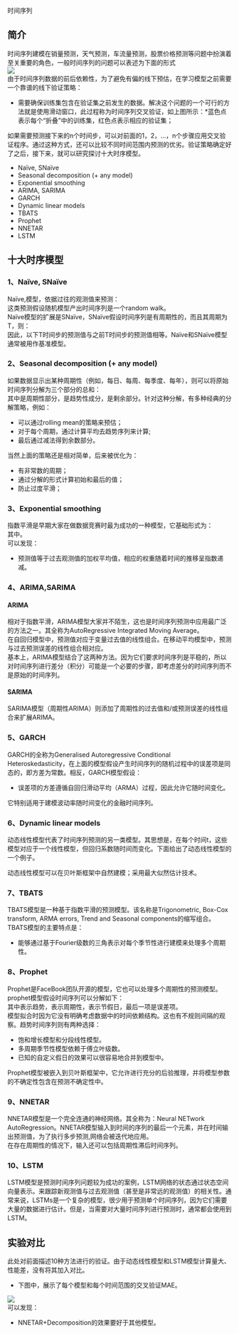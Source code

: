 时间序列
<a name="I4gnw"></a>
## 简介
时间序列建模在销量预测，天气预测，车流量预测，股票价格预测等问题中扮演着至关重要的角色，一般时间序列的问题可以表述为下面的形式<br />![](https://cdn.nlark.com/yuque/0/2021/png/396745/1628034470858-be727374-b191-4c13-a5c2-aaa3a6dce82a.png#clientId=u9210141d-035f-4&from=paste&id=u1ecc3fc2&originHeight=384&originWidth=816&originalType=url&ratio=1&status=done&style=shadow&taskId=ua5074e75-0817-4ea4-9e14-3bc23fa5c2f)<br />由于时间序列数据的前后依赖性，为了避免有偏的线下预估，在学习模型之前需要一个靠谱的线下验证策略：

- 需要确保训练集包含在验证集之前发生的数据。解决这个问题的一个可行的方法就是使用滑动窗口，此过程称为时间序列交叉验证，如上图所示：*蓝色点表示每个“折叠”中的训练集，红色点表示相应的验证集；

如果需要预测接下来的n个时间步，可以对前面的1，2，…，n个步骤应用交叉验证程序。通过这种方式，还可以比较不同时间范围内预测的优劣。验证策略确定好了之后，接下来，就可以研究探讨十大时序模型。

- Naïve, SNaïve
- Seasonal decomposition (+ any model)
- Exponential smoothing
- ARIMA, SARIMA
- GARCH
- Dynamic linear models
- TBATS
- Prophet
- NNETAR
- LSTM
<a name="LLI6r"></a>
## 十大时序模型
<a name="PCcEv"></a>
### 1、Naïve, SNaïve
Naïve,模型，依据过往的观测值来预测：<br />这类预测假设随机模型产出时间序列是一个random walk。<br />Naïve模型的扩展是SNaïve，SNaïve假设时间序列是有周期性的，而且其周期为T，则：<br />因此，以下T时间步的预测值与之前T时间步的预测值相等。Naïve和SNaïve模型通常被用作基准模型。
<a name="Ikern"></a>
### 2、Seasonal decomposition (+ any model)
如果数据显示出某种周期性（例如，每日、每周、每季度、每年），则可以将原始时间序列分解为三个部分的总和：<br />其中是周期性部分，是趋势性成分，是剩余部分。针对这种分解，有多种经典的分解策略，例如：

- 可以通过rolling mean的策略来预估；
- 对于每个周期，通过计算平均去趋势序列来计算;
- 最后通过减法得到余数部分。

当然上面的策略还是相对简单，后来被优化为：

- 有非常数的周期；
- 通过分解的形式计算初始和最后的值；
- 防止过度平滑；
<a name="h3wAs"></a>
### 3、Exponential smoothing
指数平滑是早期大家在做数据竞赛时最为成功的一种模型，它基础形式为：<br />其中。<br />可以发现：

- 预测值等于过去观测值的加权平均值，相应的权重随着时间的推移呈指数递减。
<a name="j1gOv"></a>
### 4、ARIMA,SARIMA
<a name="fIU7p"></a>
#### ARIMA
相对于指数平滑，ARIMA模型大家并不陌生，这也是时间序列预测中应用最广泛的方法之一。其全称为AutoRegressive Integrated Moving Average。<br />在自回归模型中，预测值对应于变量过去值的线性组合。在移动平均模型中，预测与过去预测误差的线性组合相对应。<br />基本上，ARIMA模型结合了这两种方法。因为它们要求时间序列是平稳的，所以对时间序列进行差分（积分）可能是一个必要的步骤，即考虑差分的时间序列而不是原始的时间序列。
<a name="CP3Wt"></a>
#### SARIMA
SARIMA模型（周期性ARIMA）则添加了周期性的过去值和/或预测误差的线性组合来扩展ARIMA。
<a name="YqBfk"></a>
### 5、GARCH
GARCH的全称为Generalised Autoregressive Conditional Heteroskedasticity，在上面的模型假设产生时间序列的随机过程中的误差项是同态的，即方差为常数。相反，GARCH模型假设：

- 误差项的方差遵循自回归滑动平均（ARMA）过程，因此允许它随时间变化。

它特别适用于建模波动率随时间变化的金融时间序列。
<a name="f48av"></a>
### 6、Dynamic linear models
动态线性模型代表了时间序列预测的另一类模型。其思想是，在每个时间t，这些模型对应于一个线性模型，但回归系数随时间而变化。下面给出了动态线性模型的一个例子。

动态线性模型可以在贝叶斯框架中自然建模；采用最大似然估计技术。
<a name="mgyFv"></a>
### 7、TBATS
TBATS模型是一种基于指数平滑的预测模型。该名称是Trigonometric, Box-Cox transform, ARMA errors, Trend and Seasonal components的缩写组合。<br />TBATS模型的主要特点是：

- 能够通过基于Fourier级数的三角表示对每个季节性进行建模来处理多个周期性。
<a name="gCRZu"></a>
### 8、Prophet
Prophet是FaceBook团队开源的模型，它也可以处理多个周期性的预测模型。prophet模型假设时间序列可以分解如下：<br />其中表示趋势，表示周期性，表示节假日，最后一项是误差项。<br />模型拟合时因为它没有明确考虑数据中的时间依赖结构。这也有不规则间隔的观察。趋势时间序列则有两种选择：

- 饱和增长模型和分段线性模型。
- 多周期季节性模型依赖于傅立叶级数。
- 已知的自定义假日的效果可以很容易地合并到模型中。

Prophet模型被嵌入到贝叶斯框架中，它允许进行充分的后验推理，并将模型参数的不确定性包含在预测不确定性中。
<a name="p6BI1"></a>
### 9、NNETAR
NNETAR模型是一个完全连通的神经网络。其全称为：Neural NETwork AutoRegression。NNETAR模型输入到时间的序列的最后一个元素，并在时间输出预测值，为了执行多步预测,网络会被迭代地应用。<br />在存在周期性的情况下，输入还可以包括周期性滞后时间序列。
<a name="hLo1G"></a>
### 10、LSTM
LSTM模型是预测时间序列问题较为成功的案例，LSTM网络的状态通过状态空间向量表示。来跟踪新观测值与过去观测值（甚至是非常远的观测值）的相关性。通常来说，LSTMs是一个复杂的模型，很少用于预测单个时间序列，因为它们需要大量的数据进行估计。但是，当需要对大量时间序列进行预测时，通常都会使用到LSTM。
<a name="PwnHl"></a>
## 实验对比
此处对前面描述10种方法进行的验证。由于动态线性模型和LSTM模型计算量大、性能差，没有将其加入对比。

- 下图中，展示了每个模型和每个时间范围的交叉验证MAE。

![](https://cdn.nlark.com/yuque/0/2021/webp/396745/1628034470746-431389b2-c986-4c4c-a4ad-90b6c2b7c355.webp#clientId=u9210141d-035f-4&from=paste&id=uba06dc83&originHeight=414&originWidth=534&originalType=url&ratio=1&status=done&style=none&taskId=ue61a7a7f-aeb5-4f07-96fc-fe56a887686)<br />可以发现：

- NNETAR+Decomposition的效果要好于其他模型。

